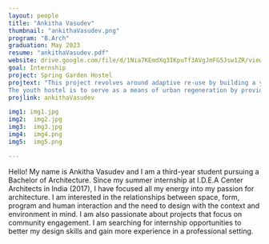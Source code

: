 ```yaml
---
layout: people
title: "Ankitha Vasudev"
thumbnail: "ankithaVasudev.png"
program: "B.Arch"
graduation: May 2023
resume: "ankithaVasudev.pdf"
website: drive.google.com/file/d/1Nia7KEmdXq3IKpuTf3AVgJmFG5Jsw1ZR/view?usp=sharing
goal: Internship
project: Spring Garden Hostel
projtext: "This project revolves around adaptive re-use by building a youth hostel within/around an existing building shell. The site is a vacant lot (excluding the existing brick shell) in the Spring Garden neighborhood of Pittsburgh.
The youth hostel is to serve as a means of urban regeneration by providing gathering and interaction spaces for the hostel dwellers and the  general public. To achieve this the first floor was made completely public, while the upper floors also challenge ideas regarding public vs. private spaces for the hostel dwellers. The coil-like form of the hostel was derived from the creation of a central (primary) courtyard and the ability for interior and exterior activities to interact. The south façade of the shell was removed in order to create a diagonal form that faces the front plaza and serves as the hostel entrance."
projlink: ankithaVasudev

img1: img1.jpg
img2:  img2.jpg
img3:  img3.jpg
img4:  img4.png
img5:  img5.png

---
```


Hello! My name is Ankitha Vasudev and I am a third-year student pursuing a Bachelor of Architecture. Since my summer internship at I.D.E.A Center Architects in India (2017), I have focused all my energy into my passion for architecture. I am interested in the relationships between space, form, program and human interaction and the need to design with the context and environment in mind. I am also passionate about projects that focus on community engagement. I am searching for internship opportunities to better my design skills and gain more experience in a professional setting. 
